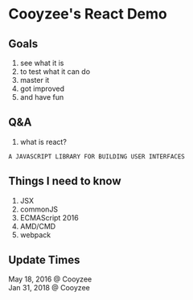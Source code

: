 # Cooyzee's React Demo

## Goals
1. see what it is
1. to test what it can do
1. master it
1. got improved
1. and have fun

## Q&A
1. what is react?
```
A JAVASCRIPT LIBRARY FOR BUILDING USER INTERFACES
```

## Things I need to know
1. JSX
1. commonJS
1. ECMAScript 2016
1. AMD/CMD
1. webpack 

## Update Times
May 18, 2016 @ Cooyzee  
Jan 31, 2018 @ Cooyzee

